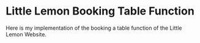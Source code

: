 # Little Lemon Booking Table Function

Here is my implementation of the booking a table function of the Little Lemon Website.
